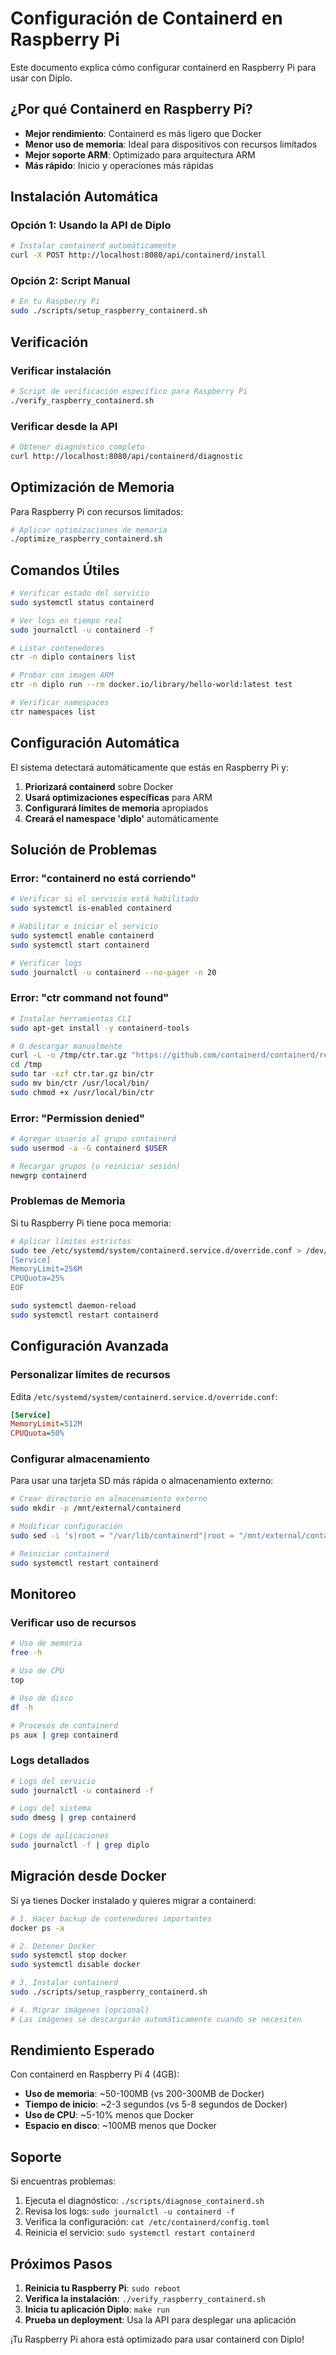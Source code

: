 # Configuración de Containerd en Raspberry Pi

Este documento explica cómo configurar containerd en Raspberry Pi para usar con Diplo.

## ¿Por qué Containerd en Raspberry Pi?

- **Mejor rendimiento**: Containerd es más ligero que Docker
- **Menor uso de memoria**: Ideal para dispositivos con recursos limitados
- **Mejor soporte ARM**: Optimizado para arquitectura ARM
- **Más rápido**: Inicio y operaciones más rápidas

## Instalación Automática

### Opción 1: Usando la API de Diplo

```bash
# Instalar containerd automáticamente
curl -X POST http://localhost:8080/api/containerd/install
```

### Opción 2: Script Manual

```bash
# En tu Raspberry Pi
sudo ./scripts/setup_raspberry_containerd.sh
```

## Verificación

### Verificar instalación

```bash
# Script de verificación específico para Raspberry Pi
./verify_raspberry_containerd.sh
```

### Verificar desde la API

```bash
# Obtener diagnóstico completo
curl http://localhost:8080/api/containerd/diagnostic
```

## Optimización de Memoria

Para Raspberry Pi con recursos limitados:

```bash
# Aplicar optimizaciones de memoria
./optimize_raspberry_containerd.sh
```

## Comandos Útiles

```bash
# Verificar estado del servicio
sudo systemctl status containerd

# Ver logs en tiempo real
sudo journalctl -u containerd -f

# Listar contenedores
ctr -n diplo containers list

# Probar con imagen ARM
ctr -n diplo run --rm docker.io/library/hello-world:latest test

# Verificar namespaces
ctr namespaces list
```

## Configuración Automática

El sistema detectará automáticamente que estás en Raspberry Pi y:

1. **Priorizará containerd** sobre Docker
2. **Usará optimizaciones específicas** para ARM
3. **Configurará límites de memoria** apropiados
4. **Creará el namespace 'diplo'** automáticamente

## Solución de Problemas

### Error: "containerd no está corriendo"

```bash
# Verificar si el servicio está habilitado
sudo systemctl is-enabled containerd

# Habilitar e iniciar el servicio
sudo systemctl enable containerd
sudo systemctl start containerd

# Verificar logs
sudo journalctl -u containerd --no-pager -n 20
```

### Error: "ctr command not found"

```bash
# Instalar herramientas CLI
sudo apt-get install -y containerd-tools

# O descargar manualmente
curl -L -o /tmp/ctr.tar.gz "https://github.com/containerd/containerd/releases/download/v1.7.0/containerd-1.7.0-linux-arm64.tar.gz"
cd /tmp
sudo tar -xzf ctr.tar.gz bin/ctr
sudo mv bin/ctr /usr/local/bin/
sudo chmod +x /usr/local/bin/ctr
```

### Error: "Permission denied"

```bash
# Agregar usuario al grupo containerd
sudo usermod -a -G containerd $USER

# Recargar grupos (o reiniciar sesión)
newgrp containerd
```

### Problemas de Memoria

Si tu Raspberry Pi tiene poca memoria:

```bash
# Aplicar límites estrictos
sudo tee /etc/systemd/system/containerd.service.d/override.conf > /dev/null <<EOF
[Service]
MemoryLimit=256M
CPUQuota=25%
EOF

sudo systemctl daemon-reload
sudo systemctl restart containerd
```

## Configuración Avanzada

### Personalizar límites de recursos

Edita `/etc/systemd/system/containerd.service.d/override.conf`:

```ini
[Service]
MemoryLimit=512M
CPUQuota=50%
```

### Configurar almacenamiento

Para usar una tarjeta SD más rápida o almacenamiento externo:

```bash
# Crear directorio en almacenamiento externo
sudo mkdir -p /mnt/external/containerd

# Modificar configuración
sudo sed -i 's|root = "/var/lib/containerd"|root = "/mnt/external/containerd"|' /etc/containerd/config.toml

# Reiniciar containerd
sudo systemctl restart containerd
```

## Monitoreo

### Verificar uso de recursos

```bash
# Uso de memoria
free -h

# Uso de CPU
top

# Uso de disco
df -h

# Procesos de containerd
ps aux | grep containerd
```

### Logs detallados

```bash
# Logs del servicio
sudo journalctl -u containerd -f

# Logs del sistema
sudo dmesg | grep containerd

# Logs de aplicaciones
sudo journalctl -f | grep diplo
```

## Migración desde Docker

Si ya tienes Docker instalado y quieres migrar a containerd:

```bash
# 1. Hacer backup de contenedores importantes
docker ps -a

# 2. Detener Docker
sudo systemctl stop docker
sudo systemctl disable docker

# 3. Instalar containerd
sudo ./scripts/setup_raspberry_containerd.sh

# 4. Migrar imágenes (opcional)
# Las imágenes se descargarán automáticamente cuando se necesiten
```

## Rendimiento Esperado

Con containerd en Raspberry Pi 4 (4GB):

- **Uso de memoria**: ~50-100MB (vs 200-300MB de Docker)
- **Tiempo de inicio**: ~2-3 segundos (vs 5-8 segundos de Docker)
- **Uso de CPU**: ~5-10% menos que Docker
- **Espacio en disco**: ~100MB menos que Docker

## Soporte

Si encuentras problemas:

1. Ejecuta el diagnóstico: `./scripts/diagnose_containerd.sh`
2. Revisa los logs: `sudo journalctl -u containerd -f`
3. Verifica la configuración: `cat /etc/containerd/config.toml`
4. Reinicia el servicio: `sudo systemctl restart containerd`

## Próximos Pasos

1. **Reinicia tu Raspberry Pi**: `sudo reboot`
2. **Verifica la instalación**: `./verify_raspberry_containerd.sh`
3. **Inicia tu aplicación Diplo**: `make run`
4. **Prueba un deployment**: Usa la API para desplegar una aplicación

¡Tu Raspberry Pi ahora está optimizado para usar containerd con Diplo! 